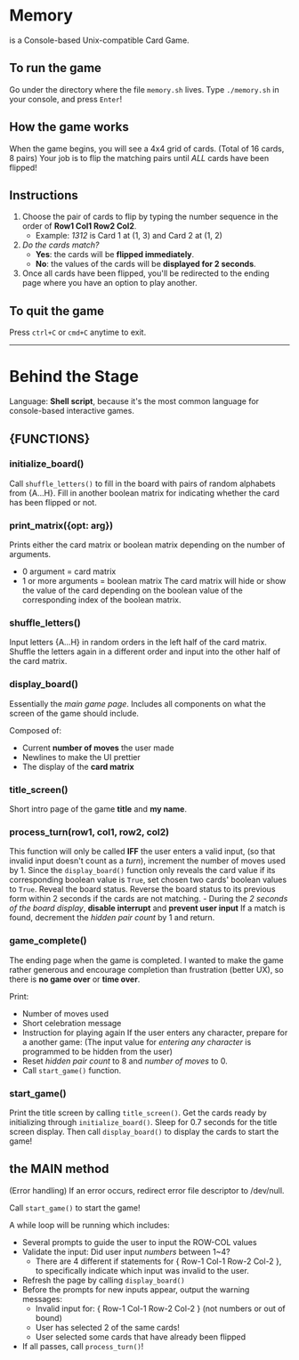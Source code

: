 # Memory
is a Console-based Unix-compatible Card Game.

## To run the game
Go under the directory where the file `memory.sh` lives.
Type `./memory.sh` in your console, and press `Enter`!

## How the game works
When the game begins, you will see a 4x4 grid of cards. (Total of 16 cards, 8 pairs)
Your job is to flip the matching pairs until *ALL* cards have been flipped!

## Instructions
1. Choose the pair of cards to flip by typing the number sequence in the order of **Row1 Col1 Row2 Col2**.
   - Example: *1312* is Card 1 at (1, 3) and Card 2 at (1, 2)
2. *Do the cards match?*
   - **Yes**: the cards will be **flipped immediately**.
   - **No**: the values of the cards will be **displayed for 2 seconds**.
3. Once all cards have been flipped, you'll be redirected to the ending page where you have an option to play another.

## To quit the game
Press `ctrl+C` or `cmd+C` anytime to exit.

_____________________________________________________________________________________________
# Behind the Stage
Language: **Shell script**, because it's the most common language for console-based interactive games.

## {FUNCTIONS}
### initialize_board()
Call `shuffle_letters()` to fill in the board with pairs of random alphabets from {A...H}.
Fill in another boolean matrix for indicating whether the card has been flipped or not.
### print_matrix({opt: arg})
Prints either the card matrix or boolean matrix depending on the number of arguments.
   - 0 argument = card matrix
   - 1 or more arguments = boolean matrix
The card matrix will hide or show the value of the card depending on the boolean value of the corresponding index of the boolean matrix.

### shuffle_letters()
Input letters {A...H} in random orders in the left half of the card matrix.
Shuffle the letters again in a different order and input into the other half of the card matrix.

### display_board()
Essentially the *main game page*.
Includes all components on what the screen of the game should include.

Composed of:
   - Current **number of moves** the user made
   - Newlines to make the UI prettier
   - The display of the **card matrix**

### title_screen()
Short intro page of the game **title** and **my name**.

### process_turn(row1, col1, row2, col2)
This function will only be called **IFF** the user enters a valid input, (so that invalid input doesn't count as a *turn*), increment the number of moves used by 1.
Since the `display_board()` function only reveals the card value if its corresponding boolean value is `True`, set chosen two cards' boolean values to `True`.
Reveal the board status.
Reverse the board status to its previous form within 2 seconds if the cards are not matching.
    - During the *2 seconds of the board display*, **disable interrupt** and **prevent user input**
If a match is found, decrement the *hidden pair count* by 1 and return.

### game_complete()
The ending page when the game is completed.
I wanted to make the game rather generous and encourage completion than frustration (better UX), so there is **no game over** or **time over**.

Print:
   - Number of moves used
   - Short celebration message
   - Instruction for playing again
If the user enters any character, prepare for a another game:
(The input value for *entering any character* is programmed to be hidden from the user)
   - Reset *hidden pair count* to 8 and *number of moves* to 0.
   - Call `start_game()` function.

### start_game()
Print the title screen by calling `title_screen()`.
Get the cards ready by initializing through `initialize_board()`.
Sleep for 0.7 seconds for the title screen display.
Then call `display_board()` to display the cards to start the game!

## the MAIN method
(Error handling)
If an error occurs, redirect error file descriptor to /dev/null.

Call `start_game()` to start the game!

A while loop will be running which includes:
   - Several prompts to guide the user to input the ROW-COL values
   - Validate the input: Did user input *numbers* between 1~4?
      - There are 4 different if statements for { Row-1 Col-1 Row-2 Col-2 }, to specifically indicate which input was invalid to the user.
   - Refresh the page by calling `display_board()`
   - Before the prompts for new inputs appear, output the warning messages:
      - Invalid input for: { Row-1 Col-1 Row-2 Col-2 } (not numbers or out of bound)
      - User has selected 2 of the same cards!
      - User selected some cards that have already been flipped
   - If all passes, call `process_turn()`!
